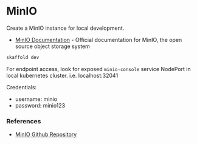 # MinIO

Create a MinIO instance for local development.

- [MinIO Documentation](https://min.io/docs/minio/kubernetes/upstream/operations/installation.html) - Official documentation for MinIO, the open source object storage system

```sh
skaffold dev
```

For endpoint access, look for exposed `minio-console` service NodePort in local kubernetes cluster. i.e. localhost:32041

Credentials:
- username: minio
- password: minio123

### References

* [MinIO Github Repository](https://github.com/minio/minio)
